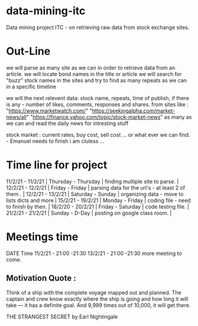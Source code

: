# data-mining-itc
Data mining project ITC - on retrieving raw data from stock exchange sites.

# Out-Line
we will parse as many site as we can in order to retrieve data from an article.
we will locate bond names in the title or article 
we will search for "buzz" stock names in the sites and try to find as many repeats as we can in a specific timeline

we will the next relevent data:
stock name, repeats, time of publish, if there is any - number of likes, comments, responses and shares.
from sites like :
"https://www.marketwatch.com/"
"https://seekingalpha.com/market-news/all"
"https://finance.yahoo.com/topic/stock-market-news"
as many as we can and read the daily news for intresting stuff
                

stock market : 
current rates, buy cost, sell cost ... or what ever we can find.  - Emanuel needs to finish i am cluless ... 



# Time line for project
11/2/21 - 11/2/21   |  Thursday  -   Thursday   |   finding multiple site to parse.                   |
12/2/21 - 12/2/21   |  Friday    -   Friday     |   parsing data for the url's - at least 2 of them . |
12/2/21 - 13/2/21   |  Saturday  -   Sunday     |   organizing data - move to lists dicts and more    |
15/2/21 - 19/2/21   |  Monday    -   Friday     |   coding file - need to finish by then.             |
18/2/20 - 20/2/21   |  Friday    -   Saturday   |   code testing file.                                |
21/2/21 - 21/2/21   |  Sunday    -   D-Day      |   posting on google class room.                     |

# Meetings time
 DATE         Time
11/2/21 - 21:00 -21:30 
13/2/21 - 21:00 -21:30
more meeting to come.


## Motivation Quote : 

Think of a ship with the complete voyage mapped out and planned. The captain and
crew know exactly where the ship is going and how long it will take — it has a
definite goal. And 9,999 times out of 10,000, it will get there.

THE STRANGEST SECRET
by Earl Nightingale
